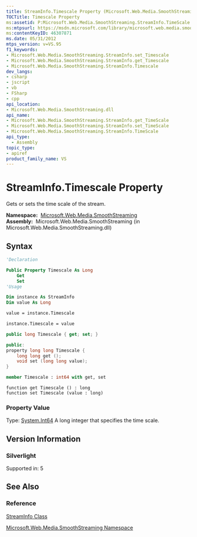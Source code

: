 ```yaml
---
title: StreamInfo.Timescale Property (Microsoft.Web.Media.SmoothStreaming)
TOCTitle: Timescale Property
ms:assetid: P:Microsoft.Web.Media.SmoothStreaming.StreamInfo.TimeScale
ms:mtpsurl: https://msdn.microsoft.com/library/microsoft.web.media.smoothstreaming.streaminfo.timescale(v=VS.95)
ms:contentKeyID: 46307871
ms.date: 05/31/2012
mtps_version: v=VS.95
f1_keywords:
- Microsoft.Web.Media.SmoothStreaming.StreamInfo.set_Timescale
- Microsoft.Web.Media.SmoothStreaming.StreamInfo.get_Timescale
- Microsoft.Web.Media.SmoothStreaming.StreamInfo.Timescale
dev_langs:
- csharp
- jscript
- vb
- FSharp
- cpp
api_location:
- Microsoft.Web.Media.SmoothStreaming.dll
api_name:
- Microsoft.Web.Media.SmoothStreaming.StreamInfo.get_TimeScale
- Microsoft.Web.Media.SmoothStreaming.StreamInfo.set_TimeScale
- Microsoft.Web.Media.SmoothStreaming.StreamInfo.TimeScale
api_type:
  - Assembly
topic_type:
- apiref
product_family_name: VS
---
```


# StreamInfo.Timescale Property

Gets or sets the time scale of the stream.

**Namespace:**  [Microsoft.Web.Media.SmoothStreaming](microsoft-web-media-smoothstreaming-namespace_1.md)  
**Assembly:**  Microsoft.Web.Media.SmoothStreaming (in Microsoft.Web.Media.SmoothStreaming.dll)

## Syntax

```vb
'Declaration

Public Property Timescale As Long
    Get
    Set
'Usage

Dim instance As StreamInfo
Dim value As Long

value = instance.Timescale

instance.Timescale = value
```

```csharp
public long Timescale { get; set; }
```

```cpp
public:
property long long Timescale {
    long long get ();
    void set (long long value);
}
```

``` fsharp
member Timescale : int64 with get, set
```

```jscript
function get Timescale () : long
function set Timescale (value : long)
```

### Property Value

Type: [System.Int64](https://msdn.microsoft.com/library/6yy583ek\(v=vs.95\))  
A long integer that specifies the time scale.

## Version Information

### Silverlight

Supported in: 5  

## See Also

### Reference

[StreamInfo Class](streaminfo-class-microsoft-web-media-smoothstreaming_1.md)

[Microsoft.Web.Media.SmoothStreaming Namespace](microsoft-web-media-smoothstreaming-namespace_1.md)

